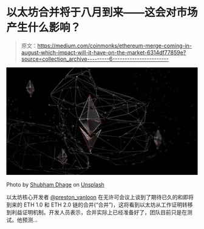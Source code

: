 # 以太坊合并将于八月到来——这会对市场产生什么影响？

> 原文：<https://medium.com/coinmonks/ethereum-merge-coming-in-august-which-impact-will-it-have-on-the-market-6314df77859e?source=collection_archive---------6----------------------->

![](img/005e7e4c7d293a544d89ad846b55bede.png)

Photo by [Shubham Dhage](https://unsplash.com/@theshubhamdhage?utm_source=medium&utm_medium=referral) on [Unsplash](https://unsplash.com?utm_source=medium&utm_medium=referral)

以太坊核心开发者 [@preston_vanloon](http://twitter.com/preston_vanloon) 在无许可会议上谈到了期待已久的和即将到来的 ETH 1.0 和 ETH 2.0 链的合并(“合并”)，这将看到以太坊从工作证明转移到利益证明机制。开发人员表示，合并实际上已经准备好了，团队目前只是在测试。他预测…